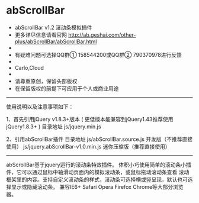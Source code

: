 # abScrollBar

 * abScrollBar v1.2 滚动条模拟插件
 * 更多详尽信息请看官网 http://ab.geshai.com/other-plus/abScrollBar/abScrollBar.html
 *  
 * 有疑难问题可选择QQ群① 158544200或QQ群② 790370978进行反馈
 * 
 * Carlo,Cloud
 *
 * 请尊重原创，保留头部版权
 * 在保留版权的前提下可应用于个人或商业用途

-------------------------------------------------------------------------------

使用说明以及注意事项如下：

1、首先引用jQuery v1.8.3+版本 ( 更低版本能兼容到jQuery1.43推荐使用jQuery1.8.3+ )
	目录地址 js/jquery.min.js

2、引用abScrollBar插件
	目录地址 
	js/abScrollBar.source.js 开发版（不推荐直接使用）
	js/jquery.abScrollBar-v1.0.min.js 迷你压缩版（推荐直接使用）

-------------------------------------------------------------------------------


abScrollBar基于jquery运行的滚动条特效插件。
体积小巧使用简单的滚动条小插件，它可以通过鼠标中轴滑动页面内的模拟滚动条，或鼠标拖动滚动条查看
滚动框架里的内容。支持自定义滚动条的样式，滚动条可选择横或竖呈现，默认也可选择显示或隐藏滚动条。
兼容IE6+ Safari Opera Firefox Chrome等大部分浏览器。
